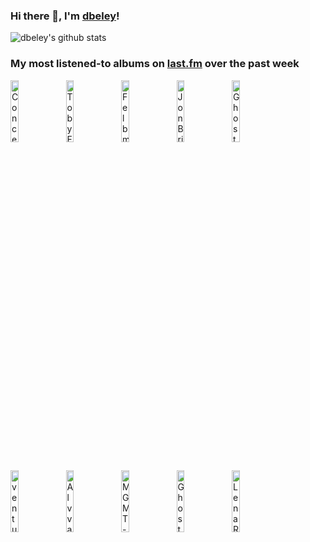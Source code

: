 ### Hi there 👋, I'm [dbeley](https://dbeley.ovh/en)!

![dbeley's github stats](https://github-readme-stats.vercel.app/api?username=dbeley)

### My most listened-to albums on [last.fm](https://www.last.fm/user/d_beley) over the past week

[<img src='https://lastfm.freetls.fastly.net/i/u/300x300/b634177d17d433d537a90b2078c52bda.jpg' width='16%' height='16%' alt='ConcernedApe - Stardew Valley: Original Soundtrack'>](https://www.last.fm/music/concernedape/stardew%2bvalley%253a%2boriginal%2bsoundtrack)&nbsp;
[<img src='https://lastfm.freetls.fastly.net/i/u/300x300/bef3b7367a786c6a4299894d930c7dfb.jpg' width='16%' height='16%' alt='Toby Fox - UNDERTALE Soundtrack'>](https://www.last.fm/music/toby%2bfox/undertale%2bsoundtrack)&nbsp;
[<img src='https://lastfm.freetls.fastly.net/i/u/300x300/6c4cc60b932f08f438b350c8b52b0192.jpg' width='16%' height='16%' alt='Felbm - Tape 1 / Tape 2'>](https://www.last.fm/music/felbm/tape%2b1%2b%252f%2btape%2b2)&nbsp;
[<img src='https://lastfm.freetls.fastly.net/i/u/300x300/0bcb7b2d99ffd3dac11bc5de90d83805.jpg' width='16%' height='16%' alt='Jon Brion - Meaningless'>](https://www.last.fm/music/jon%2bbrion/meaningless)&nbsp;
[<img src='https://lastfm.freetls.fastly.net/i/u/300x300/78265e82dc3949a579993131fad24349.png' width='16%' height='16%' alt='Ghost Brigade - Isolation Songs'>](https://www.last.fm/music/ghost%2bbrigade/isolation%2bsongs)&nbsp;
<br>
[<img src='https://lastfm.freetls.fastly.net/i/u/300x300/9373642d1f9fc218700f8ff915974988.jpg' width='16%' height='16%' alt='venturing - Ghostholding'>](https://www.last.fm/music/venturing/ghostholding)&nbsp;
[<img src='https://lastfm.freetls.fastly.net/i/u/300x300/63ea8d50b43146e7c64414891c20d378.png' width='16%' height='16%' alt='Alvvays - Alvvays'>](https://www.last.fm/music/alvvays/alvvays)&nbsp;
[<img src='https://lastfm.freetls.fastly.net/i/u/300x300/9718ffa7a84a454594ebe64f627c0fde.png' width='16%' height='16%' alt='MGMT - Congratulations'>](https://www.last.fm/music/mgmt/congratulations)&nbsp;
[<img src='https://lastfm.freetls.fastly.net/i/u/300x300/b73bcf7ef5f0271c7cbc612ff92a63a6.jpg' width='16%' height='16%' alt='Ghost Brigade - Guided by Fire'>](https://www.last.fm/music/ghost%2bbrigade/guided%2bby%2bfire)&nbsp;
[<img src='https://lastfm.freetls.fastly.net/i/u/300x300/baa613c1609d4fdd12d6f13ccaf3ca9d.png' width='16%' height='16%' alt='Lena Raine - Celeste Original Soundtrack'>](https://www.last.fm/music/lena%2braine/celeste%2boriginal%2bsoundtrack)&nbsp;
<br>
